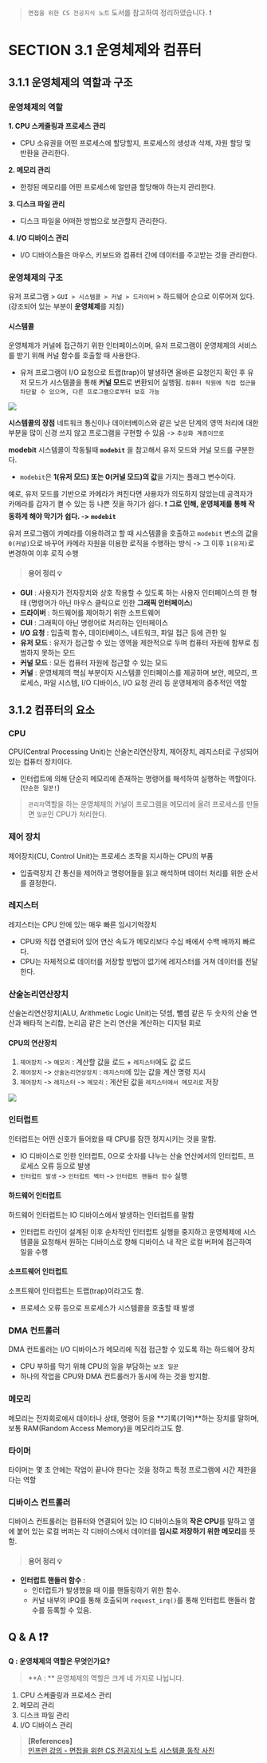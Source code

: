 > `면접을 위한 CS 전공지식 노트` 도서를 참고하여 정리하였습니다. ❗️

# SECTION 3.1 운영체제와 컴퓨터 
## 3.1.1 운영체제의 역할과 구조

### 운영체제의 역할
**1. CPU 스케줄링과 프로세스 관리** 
- CPU 소유권을 어떤 프로세스에 할당할지, 프로세스의 생성과 삭제, 자원 할당 및 반환을 관리한다.

**2. 메모리 관리**
- 한정된 메모리를 어떤 프로세스에 얼만큼 할당해야 하는지 관리한다.

**3. 디스크 파일 관리**
- 디스크 파일을 어떠한 방법으로 보관할지 관리한다.

**4. I/O 디바이스 관리**
- I/O 디바이스들은 마우스, 키보드와 컴퓨터 간에 데이터를 주고받는 것을 관리한다.

### 운영체제의 구조
유저 프로그램 > `GUI > 시스템콜 > 커널 > 드라이버` > 하드웨어 순으로 이루어져 있다. (강조되어 있는 부분이 **운영체제**를 지칭)

#### 시스템콜
운영체제가 커널에 접근하기 위한 인터페이스이며, 유저 프로그램이 운영체제의 서비스를 받기 위해 커널 함수를 호출할 때 사용한다.

- 유저 프로그램이 I/O 요청으로 트랩(trap)이 발생하면 올바른 요청인지 확인 후 유저 모드가 시스템콜을 통해 **커널 모드**로 변환되어 실행됨.
`컴퓨터 작원에 직접 접근을 차단할 수 있으며, 다른 프로그램으로부터 보호 가능`

![](https://velog.velcdn.com/images/jeongeunbae/post/8a214462-ccd4-42d8-82d1-bf4d9d217aa6/image.png)

**시스템콜의 장점**
네트워크 통신이나 데이터베이스와 같은 낮은 단계의 영역 처리에 대한 부분을 많이 신경 쓰지 않고 프로그램을 구현할 수 있음 -> `추상화 계층이므로`

**modebit**
시스템콜이 작동될때 **`modebit`** 을 참고해서 유저 모드와 커널 모드를 구분한다.
- `modebit`은 **1(유저 모드) 또는 0(커널 모드)의 값**을 가지는 플래그 변수이다.

예로, 유저 모드를 기반으로 카메라가 켜진다면 사용자가 의도하지 않았는데 공격자가 카메라를 갑자기 켤 수 있는 등 나쁜 짓을 하기가 쉽다. ❗️
**그로 인해, 운영체제를 통해 작동하게 해야 막기가 쉽다. -> `modebit`**

유저 프로그램이 카메라를 이용하려고 할 때 시스템콜을 호출하고 `modebit` 변소의 값을 `0(커널)`으로 바꾸어 카메라 자원을 이용한 로직을 수행하는 방식 -> 그 이후 `1(유저)`로 변경하여 이후 로직 수행

> #### 용어 정리 💡
- **GUI** : 사용자가 전자장치와 상호 작용할 수 있도록 하는 사용자 인터페이스의 한 형태 (명령어가 아닌 마우스 클릭으로 인한 **그래픽 인터페이스**)
- **드라이버** : 하드웨어를 제어하기 위한 소프트웨어
- **CUI** : 그래픽이 아닌 명령어로 처리하는 인터페이스
- **I/O 요청** : 입출력 함수, 데이터베이스, 네트워크, 파일 접근 등에 관한 일
- **유저 모드** : 유저가 접근할 수 있는 영역을 제한적으로 두며 컴퓨터 자원에 함부로 침범하지 못하는 모드
- **커널 모드** : 모든 컴퓨터 자원에 접근할 수 있는 모드
- **커널** : 운영체제의 핵심 부분이자 시스템콜 인터페이스를 제공하며 보안, 메모리, 프로세스, 파일 시스템, I/O 디바이스, I/O 요청 관리 등 운영체제의 중추적인 역할

## 3.1.2 컴퓨터의 요소
### CPU
CPU(Central Processing Unit)는 산술논리연산장치, 제어장치, 레지스터로 구성되어 있는 컴퓨터 장치이다.
- 인터럽트에 의해 단순히 메모리에 존재하는 명령어를 해석하여 실행하는 역할이다. (`단순한 일꾼!`)

> `관리자`역할을 하는 운영체제의 커널이 프로그램을 메모리에 올려 프로세스를 만들면 `일꾼`인 CPU가 처리한다.

### 제어 장치
제어장치(CU, Control Unit)는 프로세스 조작을 지시하는 CPU의 부품
- 입출력장치 간 통신을 제어하고 명령어들을 읽고 해석하며 데이터 처리를 위한 순서를 결정한다.

### 레지스터
레지스터는 CPU 안에 있는 매우 빠른 임시기억장치
- CPU와 직접 연결되어 있어 연산 속도가 메모리보다 수십 배에서 수백 배까지 빠르다.
- CPU는 자체적으로 데이터를 저장할 방법이 없기에 레지스터를 거쳐 데이터를 전달한다.

### 산술논리연산장치
산술논리연산장치(ALU, Arithmetic Logic Unit)는 덧셈, 뺄셈 같은 두 숫자의 산술 연산과 배타적 논리합, 논리곱 같은 논리 연산을 계산하는 디지털 회로

#### CPU의 연산장치
1. `제어장치` -> `메모리` : 계산할 값을 로드 + `레지스터`에도 값 로드
2. `제어장치` -> `산술논리연상장치` : `레지스터`에 있는 값을 계산 명령 지시
3. `제어장치` -> `레지스터` -> `메모리` : 게산된 값을 `레지스터에서 메모리로` 저장

![](https://velog.velcdn.com/images/jeongeunbae/post/d5742857-9fc5-4107-a8d2-2dca00af7117/image.png)

### 인터럽트
인터럽트는 어떤 신호가 들어왔을 때 CPU를 잠깐 정지시키는 것을 말함.
- IO 디바이스로 인한 인터럽트, 0으로 숫자를 나누는 산술 연산에서의 인터럽트, 프로세스 오류 등으로 발생
- `인터럽트 발생` -> `인터럽트 벡터` -> `인터럽트 핸들러 함수` 실행

#### 하드웨어 인터럽트
하드웨어 인터럽트는 IO 디바이스에서 발생하는 인터럽트를 말함
- 인터럽트 라인이 설계된 이후 순차적인 인터럽트 실행을 중지하고 운영체제에 시스템콜을 요청해서 원하는 디바이스로 향해 디바이스 내 작은 로컬 버퍼에 접근하여 일을 수행

#### 소프트웨어 인터럽트
소프트웨어 인터럽트는 트랩(trap)이라고도 함.
- 프로세스 오류 등으로 프로세스가 시스템콜을 호출할 때 발생

### DMA 컨트롤러
DMA 컨트롤러는 I/O 디바이스가 메모리에 직접 접근할 수 있도록 하는 하드웨어 장치
- CPU 부하를 막기 위해 CPU의 일을 부담하는 `보조 일꾼`
- 하나의 작업을 CPU와 DMA 컨트롤러가 동시에 하는 것을 방지함.

### 메모리
메모리는 전자회로에서 데이터나 상태, 명령어 등을 **기록(기억)**하는 장치를 말하며, 보통 RAM(Random Access Memory)을 메모리라고도 함.

### 타이머
타이머는 몇 초 안에는 작업이 끝나야 한다는 것을 정하고 특정 프로그램에 시간 제한을 다는 역할

### 디바이스 컨트롤러
디바이스 컨트롤러는 컴퓨터와 연결되어 있는 IO 디바이스들의 **작은 CPU**를 말하고 옆에 붙어 있는 로컬 버퍼는 각 디바이스에서 데이터를 **임시로 저장하기 위한 메모리**를 뜻함.

> #### 용어 정리 💡
- **인터럽트 핸들러 함수** : 
  - 인터럽트가 발생했을 때 이를 핸들링하기 위한 함수.
  - 커널 내부의 IPQ를 통해 호출되며 `request_irq()`를 통해 인터럽트 핸들러 함수를 등록할 수 있음.
  
## Q & A ❗️❓
**Q : 운영체제의 역할은 무엇인가요?**
> **A : ** 
운영체제의 역할은 크게 네 가지로 나뉩니다.
  1. CPU 스케줄링과 프로세스 관리
  2. 메모리 관리
  3. 디스크 파일 관리
  4. I/O 디바이스 관리
  
> **[References]**
<br>[인프런 강의 - 면접을 위한 CS 전공지식 노트](https://www.inflearn.com/course/%EA%B0%9C%EB%B0%9C%EC%9E%90-%EB%A9%B4%EC%A0%91-cs-%ED%8A%B9%EA%B0%95#curriculum)
[시스템콜 동작 사진](https://luckyyowu.tistory.com/133)
